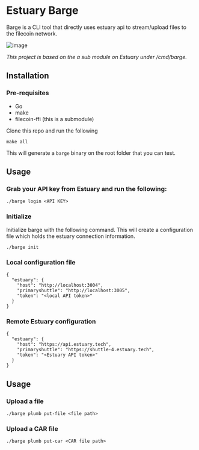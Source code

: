 # Estuary Barge
Barge is a CLI tool that directly uses estuary api to stream/upload files to the filecoin network.

![image](https://user-images.githubusercontent.com/4479171/178054186-70c482f9-679d-4ab0-9f3d-e8ffa6ce49a7.png)


*This project is based on the a sub module on Estuary under /cmd/barge.* 

## Installation
### Pre-requisites
- Go
- make
- filecoin-ffi (this is a submodule)

Clone this repo and run the following
```
make all
```
This will generate a `barge` binary on the root folder that you can test.

## Usage

### Grab your API key from Estuary and run the following:
```
./barge login <API KEY>
```

### Initialize
Initialize barge with the following command. This will create a configuration file which
holds the estuary connection information.
```
./barge init 
```

### Local configuration file
```
{
  "estuary": {
    "host": "http://localhost:3004",
    "primaryshuttle": "http://localhost:3005",
    "token": "<local API token>"
  }
}
```

### Remote Estuary configuration
```
{
  "estuary": {
    "host": "https://api.estuary.tech",
    "primaryshuttle": "https://shuttle-4.estuary.tech",
    "token": "<Estuary API token>"
  }
}
```

## Usage
### Upload a file
```
./barge plumb put-file <file path>
```

### Upload a CAR file
```
./barge plumb put-car <CAR file path>
```
